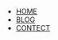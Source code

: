 <ul class="menu">
  <li><a href="index.html">HOME</a></li>
  <li><a href="blog.html">BLOG</a></li>
  <li class="current_page_item"><a href="contact.html">CONTECT</a></li>
</ul>
